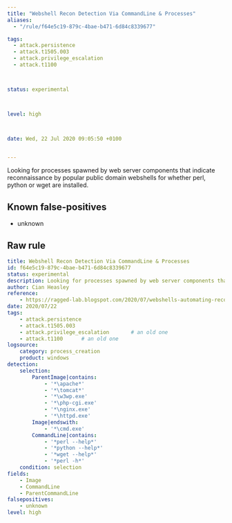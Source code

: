 ```yaml
---
title: "Webshell Recon Detection Via CommandLine & Processes"
aliases:
  - "/rule/f64e5c19-879c-4bae-b471-6d84c8339677"

tags:
  - attack.persistence
  - attack.t1505.003
  - attack.privilege_escalation
  - attack.t1100



status: experimental



level: high



date: Wed, 22 Jul 2020 09:05:50 +0100


---
```


Looking for processes spawned by web server components that indicate reconnaissance by popular public domain webshells for whether perl, python or wget are installed.

<!--more-->


## Known false-positives

* unknown




## Raw rule
```yaml
title: Webshell Recon Detection Via CommandLine & Processes
id: f64e5c19-879c-4bae-b471-6d84c8339677
status: experimental
description: Looking for processes spawned by web server components that indicate reconnaissance by popular public domain webshells for whether perl, python or wget are installed.
author: Cian Heasley
reference:
    - https://ragged-lab.blogspot.com/2020/07/webshells-automating-reconnaissance.html
date: 2020/07/22
tags:
    - attack.persistence
    - attack.t1505.003
    - attack.privilege_escalation       # an old one
    - attack.t1100      # an old one
logsource:
    category: process_creation
    product: windows
detection:
    selection:
        ParentImage|contains:
            - '*\apache*'
            - '*\tomcat*'
            - '*\w3wp.exe'
            - '*\php-cgi.exe'
            - '*\nginx.exe'
            - '*\httpd.exe'
        Image|endswith:
            - '*\cmd.exe'
        CommandLine|contains:
            - '*perl --help*'
            - '*python --help*'
            - '*wget --help*'
            - '*perl -h*'
    condition: selection
fields:
    - Image
    - CommandLine
    - ParentCommandLine
falsepositives:
    - unknown
level: high

```
